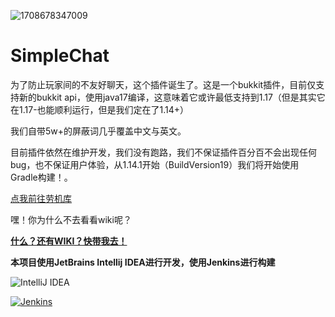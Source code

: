 ![1708678347009](https://github.com/JohnRichard4096/SimpleChat/assets/67693593/62581726-c4e0-4333-bc06-b599645d2562)
# SimpleChat

为了防止玩家间的不友好聊天，这个插件诞生了。这是一个bukkit插件，目前仅支持新的bukkit api，使用java17编译，这意味着它或许最低支持到1.17（但是其实它在1.17-也能顺利运行，但是我们定在了1.14+）


我们自带5w+的屏蔽词几乎覆盖中文与英文。


目前插件依然在维护开发，我们没有跑路，我们不保证插件百分百不会出现任何bug，也不保证用户体验，从1.14.1开始（BuildVersion19）我们将开始使用Gradle构建！。


 [点我前往劳机库](https://hangar.papermc.io/johnrichard4096/SimpleChat)

嘿！你为什么不去看看wiki呢？

**[什么？还有WIKI？快带我去！](https://github.com/JohnRichard4096/SimpleChat/wiki)**

**本项目使用JetBrains Intellij IDEA进行开发，使用Jenkins进行构建**

![IntelliJ IDEA](https://img.shields.io/badge/IntelliJIDEA-000000.svg?style=for-the-badge&logo=intellij-idea&logoColor=white) 

[![Jenkins](https://img.shields.io/badge/jenkins-%232C5263.svg?style=for-the-badge&logo=jenkins&logoColor=white)](https://jenkins.micro-wave.cc)